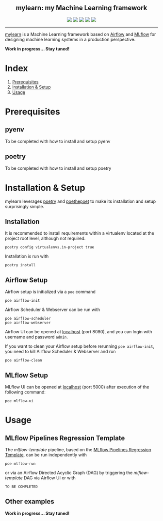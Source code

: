 <h2 align="center">mylearn: my Machine Learning framework</h2>

<p align="center">
<a href="https://pypi.org/project/mylearn"><img src="https://img.shields.io/pypi/v/mylearn.svg"></a>
<a href="https://pypi.org/project/mylearn"><img src="https://img.shields.io/pypi/pyversions/mylearn.svg"></a>
<a href="https://github.com/MichaelKarpe/mylearn/blob/main/LICENSE"><img src="https://img.shields.io/pypi/l/mylearn.svg"></a>
<a href="https://github.com/MichaelKarpe/mylearn/actions"><img src="https://github.com/MichaelKarpe/mylearn/workflows/ci/badge.svg"></a>
<a href="https://github.com/psf/black"><img src="https://img.shields.io/badge/code%20style-black-000000.svg"></a>
</p>

___

[mylearn](https://github.com/MichaelKarpe/mylearn) is a Machine Learning framework based on
[Airflow](https://github.com/apache/airflow) and [MLflow](https://github.com/mlflow/mlflow) for designing machine
learning systems in a production perspective.

**Work in progress... Stay tuned!**

# Index

1. [Prerequisites](#prerequisites)
2. [Installation & Setup](#installation-setup)
3. [Usage](#usage)

# Prerequisites

## pyenv

To be completed with how to install and setup pyenv

## poetry

To be completed with how to install and setup poetry

# Installation & Setup

mylearn leverages [poetry](https://github.com/python-poetry/poetry) and [poethepoet](https://github.com/nat-n/poethepoet)
to make its installation and setup surprisingly simple.

## Installation

It is recommended to install requirements within a virtualenv located at the project root level, although not required.
```commandline
poetry config virtualenvs.in-project true
```

Installation is run with
```commandline
poetry install
```

## Airflow Setup

Airflow setup is initialized via a `poe` command
```commandline
poe airflow-init
```

Airflow Scheduler & Webserver can be run with
```commandline
poe airflow-scheduler
poe airflow-webserver
```

Airflow UI can be opened at [localhost](0.0.0.0:8080) (port 8080), and you can login with username and password `admin`.

If you want to clean your Airflow setup before rerunning `poe airflow-init`, you need to kill Airflow Scheduler &
Webserver and run
```commandline
poe airflow-clean
```

## MLflow Setup

MLflow UI can be opened at [localhost](0.0.0.0:5000) (port 5000) after execution of the following command:
```commandline
poe mlflow-ui
```

# Usage

## MLflow Pipelines Regression Template

The *mlflow-template* pipeline, based on the
[MLflow Pipelines Regression Template](https://github.com/mlflow/mlp-regression-template), can be run independently with
```commandline
poe mlflow-run
```

or via an Airflow Directed Acyclic Graph (DAG) by triggering the *mlflow-template* DAG via Airflow UI or with
```commandline
TO BE COMPLETED
```

## Other examples

**Work in progress... Stay tuned!**
